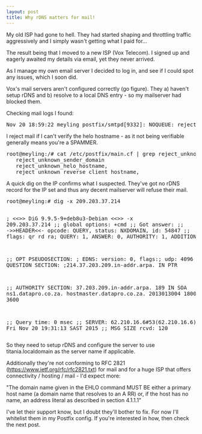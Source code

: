 ```yaml
---
layout: post
title: Why rDNS matters for mail!
---
```


My old ISP had gone to hell. They had started shaping and throttling traffic aggressively and I simply wasn't getting what I paid for...

The result being that I moved to a new ISP (Vox Telecom). I signed up and eagerly awaited my details via email, yet they never arrived. 

As I manage my own email server I decided to log in, and see if I could spot any issues, which I soon did.

Vox's mail servers aren't configured correctly (go figure). They a) haven't setup rDNS and b) resolve to a local DNS entry - so my mailserver had blocked them.

Checking mail logs I found:
<div class="highlight">
<pre>
Nov 20 18:59:22 meyling postfix/smtpd[9332]: NOQUEUE: reject: RCPT from unknown[209.203.37.214]: 450 4.7.1 <titania.localdomain>: Helo command rejected: Host not found; from=<help@voxtelecom.co.za> to=<me@mydomain.co.za> proto=ESMTP helo=<titania.localdomain>
</pre>
</div>

I reject mail if I can't verify the helo hostname - as it not being verifiable generally means you're a SPAMMER.
<div class="highlight">
<pre>
root@meyling:/# cat /etc/postfix/main.cf | grep reject_unknown
   reject_unknown_sender_domain
   reject_unknown_helo_hostname,
   reject_unknown_reverse_client_hostname,
</pre>
</div>

A quick dig on the IP confirms what I suspected. They've got no rDNS record for the IP set and thus any decent mailserver will refuse their mail.
<div class="highlight">
<pre>
root@meyling:# dig -x 209.203.37.214

; <<>> DiG 9.9.5-9+deb8u3-Debian <<>> -x 209.203.37.214
;; global options: +cmd
;; Got answer:
;; ->>HEADER<<- opcode: QUERY, status: NXDOMAIN, id: 54847
;; flags: qr rd ra; QUERY: 1, ANSWER: 0, AUTHORITY: 1, ADDITIONAL: 1

;; OPT PSEUDOSECTION:
; EDNS: version: 0, flags:; udp: 4096
;; QUESTION SECTION:
;214.37.203.209.in-addr.arpa.	IN	PTR

;; AUTHORITY SECTION:
37.203.209.in-addr.arpa. 189	IN	SOA	ns1.datapro.co.za. hostmaster.datapro.co.za. 2013013004 1800 900 86400 3600

;; Query time: 0 msec
;; SERVER: 62.210.16.6#53(62.210.16.6)
;; WHEN: Fri Nov 20 19:31:13 SAST 2015
;; MSG SIZE  rcvd: 120
</pre>
</div>

So they need to setup rDNS and configure the server to use titania.localdomain as the server name if applicable.

Additionally they're not conforming to RFC 2821 (https://www.ietf.org/rfc/rfc2821.txt) for mail and for a huge ISP that offers connectivity / hosting / mail - I'd expect more:

"The domain name given in the EHLO command MUST BE either a primary host name (a domain name that resolves to an A RR) or, if the host has no name, an address literal as described in section 4.1.1.1"

I've let their support know, but I doubt they'll bother to fix. For now I'll whitelist them in my Postfix config. If you're interested in how, then check the next post.
